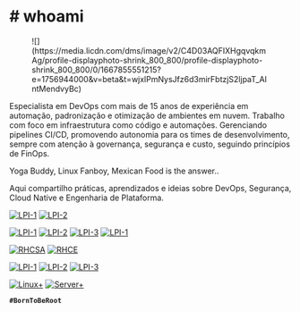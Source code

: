 # **# whoami**


<figure markdown="span">
  ![](https://media.licdn.com/dms/image/v2/C4D03AQFIXHgqvqkmAg/profile-displayphoto-shrink_800_800/profile-displayphoto-shrink_800_800/0/1667855551215?e=1756944000&v=beta&t=wjxlPmNysJfz6d3mirFbtzjS2ljpaT_AIntMendvyBc)
</figure>

Especialista em DevOps com mais de 15 anos de experiência em automação, padronização e otimização de ambientes em nuvem. Trabalho com foco em infraestrutura como código e automações. Gerenciando pipelines CI/CD, promovendo autonomia para os times de desenvolvimento, sempre com atenção à governança, segurança e custo, seguindo princípios de FinOps. 

Yoga Buddy, Linux Fanboy, Mexican Food is the answer.. 

Aqui compartilho práticas, aprendizados e ideias sobre DevOps, Segurança, Cloud Native e Engenharia de Plataforma.

[![LPI-1](https://images.credly.com/size/110x110/images/0e284c3f-5164-4b21-8660-0d84737941bc/blob)](https://www.credly.com/badges/e0e47804-e035-41b9-b093-c11ce55ef189/public_url)
[![LPI-2](https://images.credly.com/size/110x110/images/54036f7e-3877-4822-8581-e6a98ebfbac8/blob)](https://www.credly.com/badges/8a84f03e-0513-4aee-a57e-52791a1e9bb6/public_url)

[![LPI-1](https://images.credly.com/size/110x110/images/82e8df94-e88e-4f3b-b247-8ca5f8a5b6d4/blob)](https://www.credly.com/badges/e0e47804-e035-41b9-b093-c11ce55ef189/public_url)
[![LPI-2](https://images.credly.com/size/110x110/images/54036f7e-3877-4822-8581-e6a98ebfbac8/blob)](https://www.credly.com/badges/8a84f03e-0513-4aee-a57e-52791a1e9bb6/public_url)
[![LPI-3](https://images.credly.com/size/110x110/images/bec7e2ce-1e8c-4ea4-a05a-cef87abbc76e/blob)](https://www.credly.com/badges/3ec88dd6-6ba7-4ecc-90e9-4501bc59ed0e/public_url)
[![LPI-1](https://images.credly.com/size/110x110/images/82e8df94-e88e-4f3b-b247-8ca5f8a5b6d4/blob)](https://www.credly.com/badges/e0e47804-e035-41b9-b093-c11ce55ef189/public_url)

[![RHCSA](https://images.credly.com/size/110x110/images/82e8df94-e88e-4f3b-b247-8ca5f8a5b6d4/blob)](https://www.credly.com/badges/e0e47804-e035-41b9-b093-c11ce55ef189/public_url)
[![RHCE](https://images.credly.com/size/110x110/images/54036f7e-3877-4822-8581-e6a98ebfbac8/blob)](https://www.credly.com/badges/8a84f03e-0513-4aee-a57e-52791a1e9bb6/public_url)

[![LPI-1](https://images.credly.com/size/110x110/images/82e8df94-e88e-4f3b-b247-8ca5f8a5b6d4/blob)](https://www.credly.com/badges/e0e47804-e035-41b9-b093-c11ce55ef189/public_url)
[![LPI-2](https://images.credly.com/size/110x110/images/54036f7e-3877-4822-8581-e6a98ebfbac8/blob)](https://www.credly.com/badges/8a84f03e-0513-4aee-a57e-52791a1e9bb6/public_url)
[![LPI-3](https://images.credly.com/size/110x110/images/bec7e2ce-1e8c-4ea4-a05a-cef87abbc76e/blob)](https://www.credly.com/badges/3ec88dd6-6ba7-4ecc-90e9-4501bc59ed0e/public_url)

[![Linux+](https://images.credly.com/size/110x110/images/eb876a27-49d1-4644-a602-abfc74e084f0/CompTIA_Linux_2B.png)](https://www.credly.com/badges/8a84f03e-0513-4aee-a57e-52791a1e9bb6/public_url)
[![Server+](https://images.credly.com/size/110x110/images/3a331417-6c16-4e68-a89c-4ba939d78b83/CompTIA_Server.png)](https://www.credly.com/badges/3ec88dd6-6ba7-4ecc-90e9-4501bc59ed0e/public_url)



**`#BornToBeRoot`**